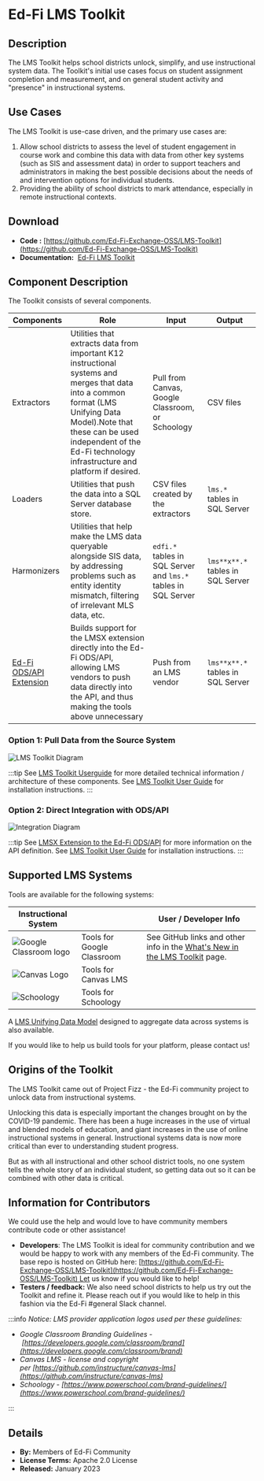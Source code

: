 # Ed-Fi LMS Toolkit

## Description

The LMS Toolkit helps school districts unlock, simplify, and use instructional system data. The Toolkit's initial use cases focus on student assignment completion and measurement, and on general student activity and "presence" in instructional systems.

## Use Cases

The LMS Toolkit is use-case driven, and the primary use cases are:

1. Allow school districts to assess the level of student engagement in course work and combine this data with data from other key systems (such as SIS and assessment data) in order to support teachers and administrators in making the best possible decisions about the needs of and intervention options for individual students.
2. Providing the ability of school districts to mark attendance, especially in remote instructional contexts.

## Download

* **Code :** [https://github.com/Ed-Fi-Exchange-OSS/LMS-Toolkit](https://github.com/Ed-Fi-Exchange-OSS/LMS-Toolkit)
* **Documentation:**  [Ed-Fi LMS Toolkit](./lms-toolkit-user-guide/readme.md)

## Component Description

The Toolkit consists of several components.

| Components | Role | Input | Output |
| --- | --- | --- | --- |
| Extractors | Utilities that extracts data from important K12 instructional systems and merges that data into a common format (LMS Unifying Data Model).Note that these can be used independent of the Ed-Fi technology infrastructure and platform if desired. | Pull from Canvas, Google Classroom, or Schoology | CSV files |
| Loaders | Utilities that push the data into a SQL Server database store. | CSV files created by the extractors | `lms.*`  tables in SQL Server |
| Harmonizers | Utilities that help make the LMS data queryable alongside SIS data, by addressing problems such as entity identity mismatch, filtering of irrelevant MLS data, etc. | `edfi.*`  tables in SQL Server and `lms.*`  tables in SQL Server | `lms**x**.*`  tables in SQL Server |
| [Ed-Fi ODS/API Extension](./lmsx-extension-to-the-ed-fi-odsapi.md) | Builds support for the LMSX extension directly into the Ed-Fi ODS/API, allowing LMS vendors to push data directly into the API, and thus making the tools above unnecessary | Push from an LMS vendor | `lms**x**.*`  tables in SQL Server |

### Option 1: Pull Data from the Source System

![LMS Toolkit Diagram](https://edfidocs.blob.core.windows.net/$web/img/edfi-exchange/technology/image2023-1-24_21-48-41.png)

:::tip
See [LMS Toolkit Userguide](./lms-toolkit-user-guide/readme.md) for more detailed technical information / architecture of these components. See [LMS Toolkit User Guide](./lms-toolkit-user-guide/readme.md) for installation instructions.
:::

### Option 2: Direct Integration with ODS/API

![Integration Diagram](https://edfidocs.blob.core.windows.net/$web/img/edfi-exchange/technology/image2022-1-25_14-39-17.png)

:::tip
See [LMSX Extension to the Ed-Fi ODS/API](./lmsx-extension-to-the-ed-fi-odsapi.md) for more information on the API definition. See [LMS Toolkit User Guide](./lms-toolkit-user-guide/readme.md) for installation instructions.
:::

## Supported LMS Systems

Tools are available for the following systems:

| Instructional System |     | User / Developer Info |
| --- | --- | --- |
| ![Google Classroom logo](https://edfidocs.blob.core.windows.net/$web/img/edfi-exchange/technology/Google_Classroom_Logo.png) | Tools for Google Classroom | See GitHub links and other info in the [What's New in the LMS Toolkit](./whats-new-in-the-lms-toolkit.md) page. |
| ![Canvas Logo](https://edfidocs.blob.core.windows.net/$web/img/edfi-exchange/technology/canvas-logo.png) | Tools for Canvas LMS |
| ![Schoology](https://edfidocs.blob.core.windows.net/$web/img/edfi-exchange/technology/schoology-logo.png) | Tools for Schoology |

A [LMS Unifying Data Model](./lms-unifying-data-model/readme.md) designed to aggregate data across systems is also available.

If you would like to help us build tools for your platform, please contact us!

## Origins of the Toolkit

The LMS Toolkit came out of Project Fizz - the Ed-Fi community project to unlock data from instructional systems.

Unlocking this data is especially important the changes brought on by the COVID-19 pandemic. There has been a huge increases in the use of virtual and blended models of education, and giant increases in the use of online instructional systems in general. Instructional systems data is now more critical than ever to understanding student progress.

But as with all instructional and other school district tools, no one system tells the whole story of an individual student, so getting data out so it can be combined with other data is critical.

## Information for Contributors

We could use the help and would love to have community members contribute code or other assistance!

* **Developers**: The LMS Toolkit is ideal for community contribution and we would be happy to work with any members of the Ed-Fi community. The base repo is hosted on GitHub here: [https://github.com/Ed-Fi-Exchange-OSS/LMS-Toolkit](https://github.com/Ed-Fi-Exchange-OSS/LMS-Toolkit) Let us know if you would like to help!
* **Testers / feedback:** We also need school districts to help us try out the Toolkit and refine it. Please reach out if you would like to help in this fashion via the Ed-Fi #general Slack channel.

:::info
 _Notice: LMS provider_ _application logos used per these guidelines:_

* _Google Classroom Branding Guidelines - [https://developers.google.com/classroom/brand](https://developers.google.com/classroom/brand)_
* _Canvas LMS - license and copyright per [https://github.com/instructure/canvas-lms](https://github.com/instructure/canvas-lms)_
* _Schoology - [https://www.powerschool.com/brand-guidelines/](https://www.powerschool.com/brand-guidelines/)_

:::

## Details

* **By:** Members of Ed-Fi Community
* **License Terms:** Apache 2.0 License
* **Released:** January 2023
